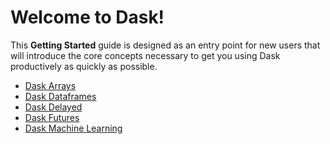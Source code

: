 # Welcome to Dask!

This **Getting Started** guide is designed as an entry point for new users that will introduce the core concepts necessary to get you using Dask productively as quickly as possible.

- [Dask Arrays]()
- [Dask Dataframes]()
- [Dask Delayed]()
- [Dask Futures]()
- [Dask Machine Learning]()